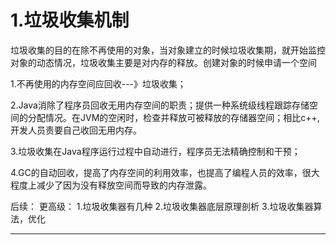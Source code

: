 ﻿
# 1.垃圾收集机制

垃圾收集的目的在除不再使用的对象，当对象建立的时候垃圾收集期，就开始监控对象的动态情况，垃圾收集主要是对内存的释放。创建对象的时候申请一个空间

1.不再使用的内存空间应回收---》垃圾收集；

2.Java消除了程序员回收无用内存空间的职责；提供一种系统级线程跟踪存储空间的分配情况。在JVM的空闲时，检查并释放可被释放的存储器空间；相比c++,开发人员责要自己收回无用内存。

3.垃圾收集在Java程序运行过程中自动进行，程序员无法精确控制和干预；

4.GC的自动回收，提高了内存空间的利用效率，也提高了编程人员的效率，很大程度上减少了因为没有释放空间而导致的内存泄露。

后续：
更高级： 
1.垃圾收集器有几种
2.垃圾收集器底层原理剖析
3.垃圾收集器算法，优化

------------------------------------------------------------
